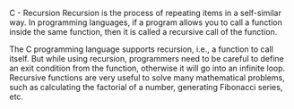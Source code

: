 C - Recursion
Recursion is the process of repeating items in a self-similar way. In programming languages, if a program allows you to call a function inside the same function, then it is called a recursive call of the function.

The C programming language supports recursion, i.e., a function to call itself. But while using recursion, programmers need to be careful to define an exit condition from the function, otherwise it will go into an infinite loop. Recursive functions are very useful to solve many mathematical problems, such as calculating the factorial of a number, generating Fibonacci series, etc.

